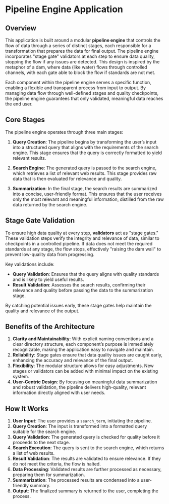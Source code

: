 

# Pipeline Engine Application

## Overview

This application is built around a modular **pipeline engine** that controls the flow of data through a series of distinct stages, each responsible for a transformation that prepares the data for final output. The pipeline engine incorporates "stage gate" validators at each step to ensure data quality, stopping the flow if any issues are detected. This design is inspired by the metaphor of a dam, where data (like water) flows through controlled channels, with each gate able to block the flow if standards are not met.

Each component within the pipeline engine serves a specific function, enabling a flexible and transparent process from input to output. By managing data flow through well-defined stages and quality checkpoints, the pipeline engine guarantees that only validated, meaningful data reaches the end user.

## Core Stages

The pipeline engine operates through three main stages:

1. **Query Creation**: The pipeline begins by transforming the user’s input into a structured query that aligns with the requirements of the search engine. This stage ensures that the query is correctly formatted to yield relevant results.

2. **Search Engine**: The generated query is passed to the search engine, which retrieves a list of relevant web results. This stage provides raw data that is then evaluated for relevance and quality.

3. **Summarization**: In the final stage, the search results are summarized into a concise, user-friendly format. This ensures that the user receives only the most relevant and meaningful information, distilled from the raw data returned by the search engine.

## Stage Gate Validation

To ensure high data quality at every step, **validators** act as "stage gates." These validation steps verify the integrity and relevance of data, similar to checkpoints in a controlled pipeline. If data does not meet the required standards at any stage, the flow stops, effectively "raising the dam wall" to prevent low-quality data from progressing.

Key validations include:

- **Query Validation**: Ensures that the query aligns with quality standards and is likely to yield useful results.
- **Result Validation**: Assesses the search results, confirming their relevance and quality before passing the data to the summarization stage.

By catching potential issues early, these stage gates help maintain the quality and relevance of the output.

## Benefits of the Architecture

1. **Clarity and Maintainability**: With explicit naming conventions and a clear directory structure, each component’s purpose is immediately recognizable, making the application easy to navigate and maintain.
2. **Reliability**: Stage gates ensure that data quality issues are caught early, enhancing the accuracy and relevance of the final output.
3. **Flexibility**: The modular structure allows for easy adjustments. New stages or validators can be added with minimal impact on the existing system.
4. **User-Centric Design**: By focusing on meaningful data summarization and robust validation, the pipeline delivers high-quality, relevant information directly aligned with user needs.

## How It Works

1. **User Input**: The user provides a `search_term`, initiating the pipeline.
2. **Query Creation**: The input is transformed into a formatted query suitable for the search engine.
3. **Query Validation**: The generated query is checked for quality before it proceeds to the next stage.
4. **Search Execution**: The query is sent to the search engine, which returns a list of web results.
5. **Result Validation**: The results are validated to ensure relevance. If they do not meet the criteria, the flow is halted.
6. **Data Processing**: Validated results are further processed as necessary, preparing them for summarization.
7. **Summarization**: The processed results are condensed into a user-friendly summary.
8. **Output**: The finalized summary is returned to the user, completing the process.


